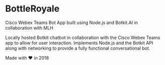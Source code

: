 # BottleRoyale
Cisco Webex Teams Bot App built using Node.js and Botkit.AI in collaboration with MLH

Locally hosted Botkit chatbot in collaboration with the Cisco Webex Teams app to allow for user interaction. Implements Node.js and the Botkit API along with networking to provide a fully functional conversational bot.

Made with ♥ in 2018


